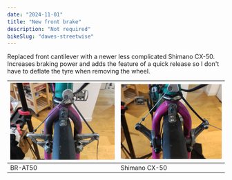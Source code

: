 ```yaml
---
date: "2024-11-01"
title: "New front brake"
description: "Not required"
bikeSlug: "dawes-streetwise"
---
```

Replaced front cantilever with a newer less complicated Shimano CX-50. Increases braking power and adds the feature of a quick release so I don't have to deflate the tyre when removing the wheel.


| ![Shimano BR-AT50](src/shimano-cantiliver.jpg) | ![Shimano CX-50](src/CX-50.jpg) |
|-------------------------------------------|-------------------------------------------|
| BR-AT50                           | Shimano CX-50                           |
